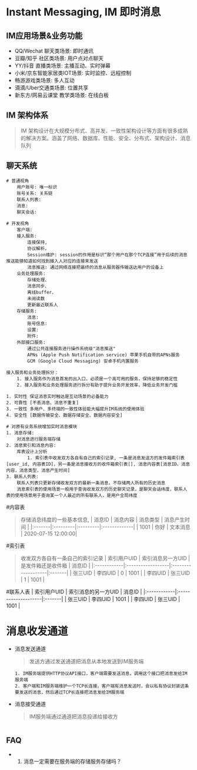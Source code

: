 # Instant Messaging, IM 即时消息


## IM应用场景&业务功能
* QQ/Wechat 聊天类场景: 即时通讯
* 豆瓣/知乎 社区类场景: 用户点对点聊天
* YY/抖音 直播类场景: 主播互动、实时弹幕
* 小米/京东智能家居类IOT场景: 实时监控、远程控制
* 畅游游戏类场景: 多人互动
* 滴滴/Uber交通类场景: 位置共享
* 新东方/网易云课堂 教学类场景: 在线白板

## IM 架构体系
> IM 架构设计在大规模分布式、高并发、一致性架构设计等方面有很多成熟的解决方案。涵盖了网络、数据库、性能、安全、分布式、架构设计、消息队列


## 聊天系统
```
# 普通视角
    用户账号: 唯一标识
    账号关系: 关系链
    联系人列表:
    消息:
    聊天会话:

# 开发视角
    客户端:
    接入服务:
        连接保持,
        协议解析，
        Session维护: session的作用是标识“那个用户在那个TCP连接”用于后续的消息推送能够知道如何找到接入人对应的连接来发送
        消息推送: 通过网络连接把最终的消息从服务器传输送达用户的设备上
    业务处理服务:
        存储处理、
        消息同步、
        离线buffer、
        未阅读数
        更新最近联系人
    存储服务:
        消息:
        账号信息:
        设置:
        附件:
    外部接口服务:
        通过公共连接服务进行操作系统级"消息推送"
        APNs (Apple Push Notification service) 苹果手机自带的APNs服务
        GCM (Google Cloud Messaging) 安卓手机内置服务

接入服务和业务处理拆分：
    1. 接入服务作为消息首发的出入口，必须是一个高可用的服务，保持足够的稳定性
    2. 接入服务和业务处理服务进行拆分有助于提升业务开发效率，降低业务开发门槛

1. 实时性 保证消息实时触达是互动场景的必备能力
2. 可靠性 [不丢消息、消息不重复]
3. 一致性 多用户、多终端的一致性体验能大幅提升IM系统的使用体验
4. 安全性 [数据传输安全、数据存储安全、数据内容安全]

# 对原有业务系统增加实时消息模块
1. 消息存储:
    对消息进行服务端存储
2. 消息索引和消息内容:
    库表设计上分析
        1. 索引表中收发双方各自有自己的索引记录, 一条是消息发送方的发件箱索引表[user_id, 内容表ID]，另一条是消息接收方的收件箱索引表[], 消息内容表[消息ID，消息内容，消息类型，消息产生时间]
3. 联系人列表:
    联系人列表只更新存储收发双方的最新一条消息，不存储两人所有的历史消息
    消息索引表的使用场景一般用于查询收发双方的历史聊天记录，是聊天会话纬度，联系人表的使用场景用于查询某一个人最近的所有联系人，是用户全局纬度
```

#内容表
> 存储消息纬度的一些基本信息,
| 消息ID | 消息内容 | 消息类型 | 消息产生时间 |
|:-------|:---------|:---------|:-------------|
| 1001   | 你好     | 文本消息 | 2020-07-15 12:00:00|

#索引表
> 收发双方各自有一条自己的索引记录
| 索引用户UID | 索引消息另一方UID | 是发件箱还是收件箱 | 消息ID |
|:------------|:------------------|:-------------------|:-------|
| 张三UID     | 李四UID           | 0                  | 1001   |
| 李四UID     | 张三UID           | 1                  | 1001   |

#联系人表
| 索引用户UID | 索引消息的另一方UID | 消息ID |
|:------------|:--------------------|:-------|
| 张三UID     | 李四UID             | 1001   |
| 李四UID     | 张三UID             | 1001   |

# 消息收发通道
* 消息发送通道
    > 发送方通过发送通道把消息从本地发送到IM服务端
    ```
    1. IM服务端提供HTTP协议API接口，客户端需要发送消息，调用这个接口把消息发给IM服务端
    2. 客户端和IM服务端维护一个TCP长连接，客户端有消息发送时，会以私有协议封装这条要发送的消息，然后通过TCP长连接把消息发给IM服务端
    ```

* 消息接受通道
    > IM服务端通过通道把消息投递给接收方
    ```

    ```

## FAQ
* 1. 消息一定需要在服务端的存储服务存储吗？
